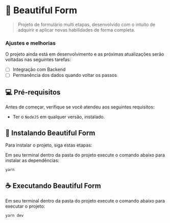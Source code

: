 # 📝 Beautiful Form

> Projeto de formulário multi etapas, desenvolvido com o intuito de adquirir e aplicar novas habilidades de forma completa.

### Ajustes e melhorias

O projeto ainda está em desenvolvimento e as próximas atualizações serão voltadas nas seguintes tarefas:

- [ ] Integração com Backend
- [ ] Permanência dos dados quando voltar os passos

## 💻 Pré-requisitos

Antes de começar, verifique se você atendeu aos seguintes requisitos:
* Ter o `NodeJS` em qualquer versão, instalado.

## 🚀 Instalando Beautiful Form

Para instalar o projeto, siga estas etapas:

Em seu terminal dentro da pasta do projeto execute o comando abaixo para instalar as dependências:
```
yarn
```

## ☕ Executando Beautiful Form

Em seu terminal dentro da pasta do projeto execute o comando abaixo para executar o projeto:

```
yarn dev
```
